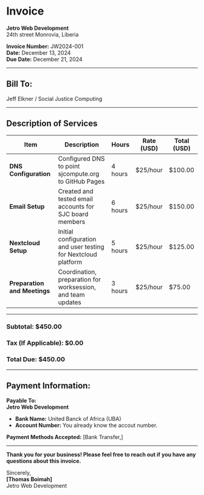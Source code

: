 # Invoice  

**Jetro Web Development**  
24th street 
Monrovia, Liberia 
  
**Invoice Number:** JW2024-001  
**Date:** December 13, 2024  
**Due Date:** December 21, 2024

---

## **Bill To:**  
Jeff Elkner / Social Justice Computing  

---

## **Description of Services**  

| **Item**                         | **Description**                                                   | **Hours** | **Rate (USD)** | **Total (USD)** |
|----------------------------------|-------------------------------------------------------------------|-----------|----------------|-----------------|
| **DNS Configuration**            | Configured DNS to point sjcompute.org to GitHub Pages            | 4 hours   | $25/hour       | $100.00         |
| **Email Setup**                  | Created and tested email accounts for SJC board members          | 6 hours   | $25/hour       | $150.00         |
| **Nextcloud Setup**| Initial configuration and user testing for Nextcloud platform    | 5 hours   | $25/hour       | $125.00         |
| **Preparation and Meetings**     | Coordination, preparation for worksession, and team updates      | 3 hours   | $25/hour       | $75.00         |

---

### **Subtotal:** $450.00  
### **Tax (If Applicable):** $0.00  
### **Total Due:** $450.00  

---

## **Payment Information:**  

**Payable To:**  
**Jetro Web Development**  
- **Bank Name:** United Banck of Africa (UBA)
- **Account Number:** You already know the accout number.

**Payment Methods Accepted:** [Bank Transfer,]  
 

---
**Thank you for your business! Please feel free to reach out if you have any questions about this invoice.**  

Sincerely,  
**[Thomas Boimah]**  
Jetro Web Development  
